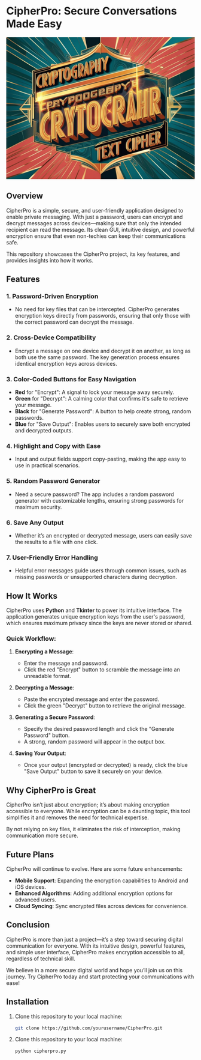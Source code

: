 # CipherPro: Secure Conversations Made Easy

![CipherPro Logo](images/cr.jpg)


## Overview

CipherPro is a simple, secure, and user-friendly application designed to enable private messaging. With just a password, users can encrypt and decrypt messages across devices—making sure that only the intended recipient can read the message. Its clean GUI, intuitive design, and powerful encryption ensure that even non-techies can keep their communications safe.

This repository showcases the CipherPro project, its key features, and provides insights into how it works.

## Features

### 1. **Password-Driven Encryption**
   - No need for key files that can be intercepted. CipherPro generates encryption keys directly from passwords, ensuring that only those with the correct password can decrypt the message.

### 2. **Cross-Device Compatibility**
   - Encrypt a message on one device and decrypt it on another, as long as both use the same password. The key generation process ensures identical encryption keys across devices.

### 3. **Color-Coded Buttons for Easy Navigation**
   - **Red** for "Encrypt": A signal to lock your message away securely.
   - **Green** for "Decrypt": A calming color that confirms it's safe to retrieve your message.
   - **Black** for "Generate Password": A button to help create strong, random passwords.
   - **Blue** for "Save Output": Enables users to securely save both encrypted and decrypted outputs.

### 4. **Highlight and Copy with Ease**
   - Input and output fields support copy-pasting, making the app easy to use in practical scenarios.

### 5. **Random Password Generator**
   - Need a secure password? The app includes a random password generator with customizable lengths, ensuring strong passwords for maximum security.

### 6. **Save Any Output**
   - Whether it’s an encrypted or decrypted message, users can easily save the results to a file with one click.

### 7. **User-Friendly Error Handling**
   - Helpful error messages guide users through common issues, such as missing passwords or unsupported characters during decryption.

## How It Works

CipherPro uses **Python** and **Tkinter** to power its intuitive interface. The application generates unique encryption keys from the user's password, which ensures maximum privacy since the keys are never stored or shared.

### Quick Workflow:

1. **Encrypting a Message**:
   - Enter the message and password.
   - Click the red "Encrypt" button to scramble the message into an unreadable format.

2. **Decrypting a Message**:
   - Paste the encrypted message and enter the password.
   - Click the green "Decrypt" button to retrieve the original message.

3. **Generating a Secure Password**:
   - Specify the desired password length and click the "Generate Password" button.
   - A strong, random password will appear in the output box.

4. **Saving Your Output**:
   - Once your output (encrypted or decrypted) is ready, click the blue "Save Output" button to save it securely on your device.

## Why CipherPro is Great

CipherPro isn’t just about encryption; it’s about making encryption accessible to everyone. While encryption can be a daunting topic, this tool simplifies it and removes the need for technical expertise.

By not relying on key files, it eliminates the risk of interception, making communication more secure.

## Future Plans

CipherPro will continue to evolve. Here are some future enhancements:

- **Mobile Support**: Expanding the encryption capabilities to Android and iOS devices.
- **Enhanced Algorithms**: Adding additional encryption options for advanced users.
- **Cloud Syncing**: Sync encrypted files across devices for convenience.

## Conclusion

CipherPro is more than just a project—it’s a step toward securing digital communication for everyone. With its intuitive design, powerful features, and simple user interface, CipherPro makes encryption accessible to all, regardless of technical skill. 

We believe in a more secure digital world and hope you’ll join us on this journey. Try CipherPro today and start protecting your communications with ease!

## Installation

1. Clone this repository to your local machine:
   ```bash
   git clone https://github.com/yourusername/CipherPro.git

2. Clone this repository to your local machine:
   ```bash
   python cipherpro.py

